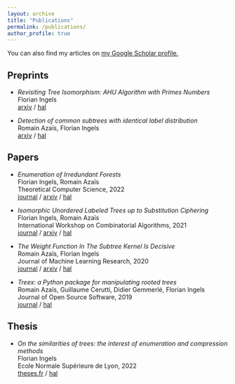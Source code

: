 ```yaml
---
layout: archive
title: "Publications"
permalink: /publications/
author_profile: true
---
```


You can also find my articles on <u><a href="https://scholar.google.com/citations?user=cnqhJj0AAAAJ">my Google Scholar profile</a>.</u>

## Preprints

- *Revisiting Tree Isomorphism: AHU Algorithm with Primes Numbers*<br>
  Florian Ingels<br>
  [arxiv](https://arxiv.org/abs/2309.14441) / [hal](https://hal.science/hal-04232137)

- *Detection of common subtrees with identical label distribution*<br>
  Romain Azaïs, Florian Ingels<br>
  [arxiv](https://arxiv.org/abs/2307.13068) / [hal](https://hal.science/hal-04171279)

## Papers

- *Enumeration of Irredundant Forests*<br>
  Florian Ingels, Romain Azaïs<br>
  Theoretical Computer Science, 2022<br>
  [journal](https://www.sciencedirect.com/science/article/abs/pii/S0304397522002584?via%3Dihub) / [arxiv](https://arxiv.org/abs/2003.08144) / [hal](https://hal.science/hal-02511901)

- *Isomorphic Unordered Labeled Trees up to Substitution Ciphering*<br>
  Florian Ingels, Romain Azaïs<br>
  International Workshop on Combinatorial Algorithms, 2021<br>
  [journal](https://link.springer.com/chapter/10.1007/978-3-030-79987-8_27) / [arxiv](https://arxiv.org/abs/2105.05685) / [hal](https://hal.science/hal-03227196)

- *The Weight Function In The Subtree Kernel Is Decisive*<br>
  Romain Azaïs, Florian Ingels<br>
  Journal of Machine Learning Research, 2020<br>
  [journal](https://www.jmlr.org/papers/v21/19-290.html) / [arxiv](https://arxiv.org/abs/1904.05421) / [hal](https://hal.science/hal-02097593)

- *Treex: a Python package for manipulating rooted trees*<br>
  Romain Azaïs, Guillaume Cerutti, Didier Gemmerlé, Florian Ingels<br>
  Journal of Open Source Software, 2019<br>
  [journal](https://joss.theoj.org/papers/10.21105/joss.01351) / [hal](https://hal.science/hal-02164364)

## Thesis

- *On the similarities of trees: the interest of enumeration and compression methods*<br>
  Florian Ingels<br>
  Ecole Normale Supérieure de Lyon, 2022<br>
  [theses.fr](https://www.theses.fr/2022ENSL0010) / [hal](https://theses.hal.science/tel-03908078/)
